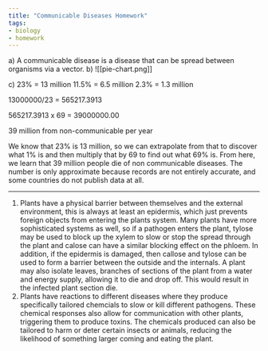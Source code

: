 ```yaml
---
title: "Communicable Diseases Homework"
tags:
- biology
- homework
---
```




a) A communicable disease is a disease that can be spread between organisms via a vector.
b) ![[pie-chart.png]]

c) 23% = 13 million
11.5% = 6.5 million
2.3% = 1.3 million


13000000/23 = 565217.3913

565217.3913 x 69 = 39000000.00

39 million from non-communicable per year

We know that 23% is 13 million, so we can extrapolate from that to discover what 1% is and then multiply that by 69 to find out what 69% is. From here, we learn that 39 million people die of non communicable diseases. The number is only approximate because records are not entirely accurate, and some countries do not publish data at all.

---

1) Plants have a physical barrier between themselves and the external environment, this is always at least an epidermis, which just prevents foreign objects from entering the plants system. Many plants have more sophisticated systems as well, so if a pathogen enters the plant, tylose may be used to block up the xylem to slow or stop the spread through the plant and calose can have a similar blocking effect on the phloem.  In addition, if the epidermis is damaged, then callose and tylose can be used to form a barrier between the outside and the internals. A plant may also isolate leaves, branches of sections of the plant from a water and energy supply, allowing it to die and drop off. This would result in the infected plant section die.
2) Plants have reactions to different diseases where they produce specifically tailored chemcials to slow or kill different pathogens. These chemical responses also allow for communication with other plants, triggering them to produce toxins. The chemicals produced can also be tailored to harm or deter certain insects or animals, reducing the likelihood of something larger coming and eating the plant.

‎‎